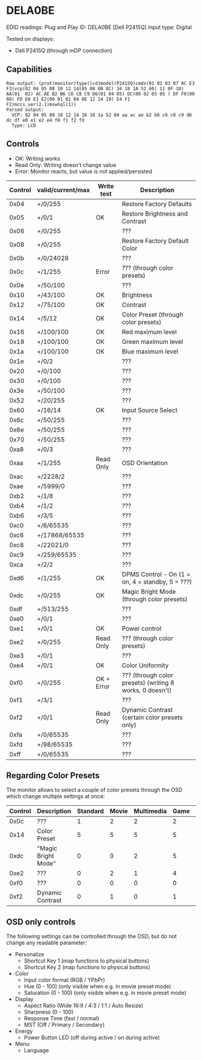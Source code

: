 # DELA0BE

EDID readings:
Plug and Play ID: DELA0BE [Dell P2415Q]
Input type: Digital

Tested on displays:

* Dell P2415Q (through mDP connection)

## Capabilities

```
Raw output: (prot(monitor)type(lcd)model(P2415Q)cmds(01 02 03 07 0C E3 F3)vcp(02 04 05 08 10 12 14(05 08 0B 0C) 16 18 1A 52 60( 11 0F 10) AA(01  02) AC AE B2 B6 C6 C8 C9 D6(01 04 05) DC(00 02 03 05 ) DF F0(00 08) FD E0 E1 E2(00 01 02 04 0E 12 14 19) E4 F1 F2)mccs_ver(2.1)mswhql(1))
Parsed output:
  VCP: 02 04 05 08 10 12 14 16 18 1a 52 60 aa ac ae b2 b6 c6 c8 c9 d6 dc df e0 e1 e2 e4 f0 f1 f2 fd
  Type: LCD
```

## Controls

* OK: Writing works
* Read Only: Writing doesn't change value
* Error: Monitor reacts, but value is not applied/persisted

| Control | valid/current/max | Write test | Description                                      |
| ------- | ----------------- | ---------- | ------------------------------------------------ |
| 0x04    | +/0/255           |            | Restore Factory Defaults                         |
| 0x05    | +/0/1             | OK         | Restore Brightness and Contrast                  |
| 0x06    | +/0/255           |            | ???                                              |
| 0x08    | +/0/255           |            | Restore Factory Default Color                    |
| 0x0b    | +/0/24028         |            | ???                                              |
| 0x0c    | +/1/255           | Error      | ??? (through color presets)                      |
| 0x0e    | +/50/100          |            | ???                                              |
| 0x10    | +/43/100          | OK         | Brightness                                       |
| 0x12    | +/75/100          | OK         | Contrast                                         |
| 0x14    | +/5/12            | OK         | Color Preset (through color presets)             |
| 0x16    | +/100/100         | OK         | Red maximum level                                |
| 0x18    | +/100/100         | OK         | Green maximum level                              |
| 0x1a    | +/100/100         | OK         | Blue maximum level                               |
| 0x1e    | +/0/2             |            | ???                                              |
| 0x20    | +/0/100           |            | ???                                              |
| 0x30    | +/0/100           |            | ???                                              |
| 0x3e    | +/50/100          |            | ???                                              |
| 0x52    | +/20/255          |            | ???                                              |
| 0x60    | +/16/14           | OK         | Input Source Select                              |
| 0x6c    | +/50/255          |            | ???                                              |
| 0x6e    | +/50/255          |            | ???                                              |
| 0x70    | +/50/255          |            | ???                                              |
| 0xa8    | +/0/3             |            | ???                                              |
| 0xaa    | +/1/255           | Read Only  | OSD Orientation                                  |
| 0xac    | +/2228/2          |            | ???                                              |
| 0xae    | +/5999/0          |            | ???                                              |
| 0xb2    | +/1/8             |            | ???                                              |
| 0xb4    | +/1/2             |            | ???                                              |
| 0xb6    | +/3/5             |            | ???                                              |
| 0xc0    | +/6/65535         |            | ???                                              |
| 0xc6    | +/17868/65535     |            | ???                                              |
| 0xc8    | +/22021/0         |            | ???                                              |
| 0xc9    | +/259/65535       |            | ???                                              |
| 0xca    | +/2/2             |            | ???                                              |
| 0xd6    | +/1/255           | OK         | DPMS Control - On (1 = on, 4 = standby, 5 = ???) |
| 0xdc    | +/0/255           | OK         | Magic Bright Mode (through color presets)        |
| 0xdf    | +/513/255         |            | ???                                              |
| 0xe0    | +/0/1             |            | ???                                              |
| 0xe1    | +/0/1             | OK         | Power control                                    |
| 0xe2    | +/0/255           | Read Only  | ??? (through color presets)                      |
| 0xe3    | +/0/1             |            | ???                                              |
| 0xe4    | +/0/1             | OK         | Color Uniformity                                 |
| 0xf0    | +/0/255           | OK + Error | ??? (through color presets) (writing 8 works, 0 doesn't) |
| 0xf1    | +/3/1             |            | ???                                              |
| 0xf2    | +/0/1             | Read Only  | Dynamic Contrast (certain color presets only)    |
| 0xfa    | +/0/65535         |            | ???                                              |
| 0xfd    | +/98/65535        |            | ???                                              |
| 0xff    | +/0/65535         |            | ???                                              |

## Regarding Color Presets

The monitor allows to select a couple of color presets through the OSD which change multiple settings at once:

| Control | Description         | Standard | Movie | Multimedia | Game | Paper | Warm | Cool | Custom |
| ------- | ------------------- | -------- | ----- | ---------- | ---- | ----- | ---- | ---- | ------ |
| 0x0c    | ???                 | 1        | 2     | 2          | 2    | 2     | 2    | 2    | 2      |
| 0x14    | Color Preset        | 5        | 5     | 5          | 5    | 5     | 11   | 8    | 12     |
| 0xdc    | "Magic Bright Mode" | 0        | 0     | 2          | 5    | 0     | 0    | 0    | 0      |
| 0xe2    | ???                 | 0        | 2     | 1          | 4    | 25    | 14   | 18   | 20     |
| 0xf0    | ???                 | 0        | 0     | 0          | 0    | 8     | 0    | 0    | 0      |
| 0xf2    | Dynamic Contrast    | 0        | 1     | 0          | 1    | 0     | 0    | 0    | 0      |

## OSD only controls

The following settings can be controlled through the OSD, but do not change any readable parameter:

* Personalize
    * Shortcut Key 1 (map functions to physical buttons)
    * Shortcut Key 2 (map functions to physical buttons)
* Color
    * Input color format (RGB / YPbPr)
    * Hue (0 - 100) (only visible when e.g. in movie preset mode)
    * Saturation (0 - 100) (only visible when e.g. in movie preset mode)
* Display
    * Aspect Ratio (Wide 16:9 / 4:3 / 1:1 / Auto Resize)
    * Sharpness (0 - 100)
    * Response Time (fast / normal)
    * MST (Off / Primary / Secondary)
* Energy
    * Power Button LED (off during active / on during active)
* Menu
    * Language

